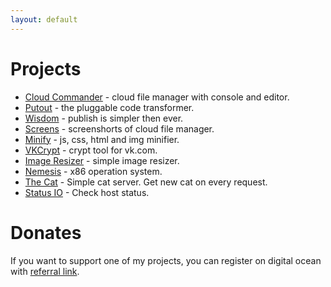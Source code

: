 ```yaml
---
layout: default
---
```


Projects
=====================

- [Cloud Commander](http://cloudcmd.io "Cloud Commander") - cloud file manager with console and editor.
- [Putout](https://github.com/coderaiser/putout "Putout") - the pluggable code transformer.
- [Wisdom](https://github.com/coderaiser/wisdom "Wisdom") - publish is simpler then ever.
- [Screens](http://screen.cloudcmd.io "Screens of file manager") - screenshorts of cloud file manager.
- [Minify](http://coderaiser.github.io/minify "Minify") - js, css, html and img minifier.
- [VKCrypt](http://coderaiser.github.io/vkcrypt "VKCrypt") - crypt tool for vk.com.
- [Image Resizer](http://coderaiser.github.io/image-resizer/) - simple image resizer.
- [Nemesis](http://coderaiser.github.io/nemesis "Nemesis") - x86 operation system.
- [The Cat](http://coderaiser.github.io/thecat "The Cat") - Simple cat server. Get new cat on every request.
- [Status IO](http://coderaiser.github.io/status-io "Status IO") - Check host status.

Donates
=====================
If you want to support one of my projects, you can register on digital ocean with [referral link](https://m.do.co/c/331c4947c5df).
